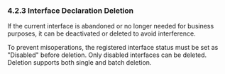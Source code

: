 ### 4.2.3 Interface Declaration Deletion

If the current interface is abandoned or no longer needed for business purposes, it can be deactivated or deleted to avoid interference.

To prevent misoperations, the registered interface status must be set as "Disabled" before deletion. Only disabled interfaces can be deleted. Deletion supports both single and batch deletion.

